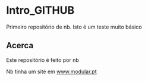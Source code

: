 # Intro_GITHUB
Primeiro repositório de nb.
Isto é um teste muito básico

## Acerca
Este repositório é feito por nb

Nb tinha um site em www.modular.pt
